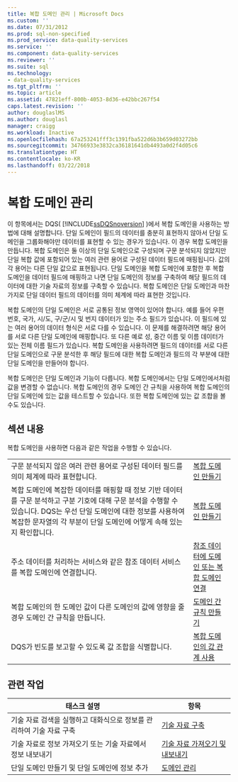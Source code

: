 ```yaml
---
title: 복합 도메인 관리 | Microsoft Docs
ms.custom: ''
ms.date: 07/31/2012
ms.prod: sql-non-specified
ms.prod_service: data-quality-services
ms.service: ''
ms.component: data-quality-services
ms.reviewer: ''
ms.suite: sql
ms.technology:
- data-quality-services
ms.tgt_pltfrm: ''
ms.topic: article
ms.assetid: 47821eff-800b-4053-8d36-e42bbc267f54
caps.latest.revision: ''
author: douglaslMS
ms.author: douglasl
manager: craigg
ms.workload: Inactive
ms.openlocfilehash: 67a253241fff3c1391fba522d6b3b659d03272bb
ms.sourcegitcommit: 34766933e3832ca36181641db4493a0d2f4d05c6
ms.translationtype: HT
ms.contentlocale: ko-KR
ms.lasthandoff: 03/22/2018
---
```

# <a name="managing-a-composite-domain"></a>복합 도메인 관리
  이 항목에서는 DQS( [!INCLUDE[ssDQSnoversion](../includes/ssdqsnoversion-md.md)] )에서 복합 도메인을 사용하는 방법에 대해 설명합니다. 단일 도메인이 필드의 데이터를 충분히 표현하지 않아서 단일 도메인을 그룹화해야만 데이터를 표현할 수 있는 경우가 있습니다. 이 경우 복합 도메인을 만듭니다. 복합 도메인은 둘 이상의 단일 도메인으로 구성되며 구문 분석되지 않았지만 단일 복합 값에 포함되어 있는 여러 관련 용어로 구성된 데이터 필드에 매핑됩니다. 값의 각 용어는 다른 단일 값으로 표현됩니다. 단일 도메인을 복합 도메인에 포함한 후 복합 도메인을 데이터 필드에 매핑하고 나면 단일 도메인의 정보를 구축하여 해당 필드의 데이터에 대한 기술 자료의 정보를 구축할 수 있습니다. 복합 도메인은 단일 도메인과 마찬가지로 단일 데이터 필드의 데이터를 의미 체계에 따라 표현한 것입니다.  
  
 복합 도메인의 단일 도메인은 서로 공통된 정보 영역이 있어야 합니다. 예를 들어 우편 번호, 국가, 시/도, 구/군/시 및 번지 데이터가 있는 주소 필드가 있습니다. 이 필드에 있는 여러 용어의 데이터 형식은 서로 다를 수 있습니다. 이 문제를 해결하려면 해당 용어를 서로 다른 단일 도메인에 매핑합니다. 또 다른 예로 성, 중간 이름 및 이름 데이터가 있는 전체 이름 필드가 있습니다. 복합 도메인을 사용하려면 필드의 데이터를 서로 다른 단일 도메인으로 구문 분석한 후 해당 필드에 대한 복합 도메인과 필드의 각 부분에 대한 단일 도메인을 만들어야 합니다.  
  
 복합 도메인은 단일 도메인과 기능이 다릅니다. 복합 도메인에서는 단일 도메인에서처럼 값을 변경할 수 없습니다. 복합 도메인의 경우 도메인 간 규칙을 사용하여 복합 도메인의 단일 도메인에 있는 값을 테스트할 수 있습니다. 또한 복합 도메인에 있는 값 조합을 볼 수도 있습니다.  
  
## <a name="in-this-section"></a>섹션 내용  
 복합 도메인을 사용하면 다음과 같은 작업을 수행할 수 있습니다.  
  
|||  
|-|-|  
|구문 분석되지 않은 여러 관련 용어로 구성된 데이터 필드를 의미 체계에 따라 표현합니다.|[복합 도메인 만들기](../data-quality-services/create-a-composite-domain.md)|  
|복합 도메인에 복잡한 데이터를 매핑할 때 정보 기반 데이터를 구문 분석하고 구분 기호에 대해 구문 분석을 수행할 수 있습니다. DQS는 우선 단일 도메인에 대한 정보를 사용하여 복잡한 문자열의 각 부분이 단일 도메인에 어떻게 속해 있는지 확인합니다.|[복합 도메인 만들기](../data-quality-services/create-a-composite-domain.md)|  
|주소 데이터를 처리하는 서비스와 같은 참조 데이터 서비스를 복합 도메인에 연결합니다.|[참조 데이터에 도메인 또는 복합 도메인 연결](../data-quality-services/attach-domain-or-composite-domain-to-reference-data.md)|  
|복합 도메인의 한 도메인 값이 다른 도메인의 값에 영향을 줄 경우 도메인 간 규칙을 만듭니다.|[도메인 간 규칙 만들기](../data-quality-services/create-a-cross-domain-rule.md)|  
|DQS가 빈도를 보고할 수 있도록 값 조합을 식별합니다.|[복합 도메인의 값 관계 사용](../data-quality-services/use-value-relations-in-a-composite-domain.md)|  
  
## <a name="related-tasks"></a>관련 작업  
  
|태스크 설명|항목|  
|----------------------|-----------|  
|기술 자료 검색을 실행하고 대화식으로 정보를 관리하여 기술 자료 구축|[기술 자료 구축](../data-quality-services/building-a-knowledge-base.md)|  
|기술 자료로 정보 가져오기 또는 기술 자료에서 정보 내보내기|[기술 자료 가져오기 및 내보내기](../data-quality-services/importing-and-exporting-knowledge.md)|  
|단일 도메인 만들기 및 단일 도메인에 정보 추가|[도메인 관리](../data-quality-services/managing-a-domain.md)|  
  
  
